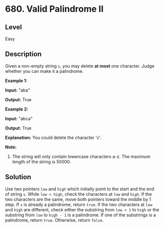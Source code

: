 # 680. Valid Palindrome II
## Level
Easy

## Description
Given a non-empty string `s`, you may delete **at most** one character. Judge whether you can make it a palindrome.

**Example 1:**

**Input:** "aba"

**Output:** True

**Example 2:**

**Input:** "abca"

**Output:** True

**Explanation:** You could delete the character 'c'.

**Note:**
1. The string will only contain lowercase characters a-z. The maximum length of the string is 50000.

## Solution
Use two pointers `low` and `high` which initially point to the start and the end of string `s`. While `low < high`, check the characters at `low` and `high`. If the two characters are the same, move both pointers toward the middle by 1 step. If `s` is already a palindrome, return `true`. If the two characters at `low` and `high` are different, check either the substring from `low + 1` to `high` or the substring from `low` to `high - 1` is a palindrome. If one of the substrings is a palindrome, return `true`. Otherwise, return `false`.

